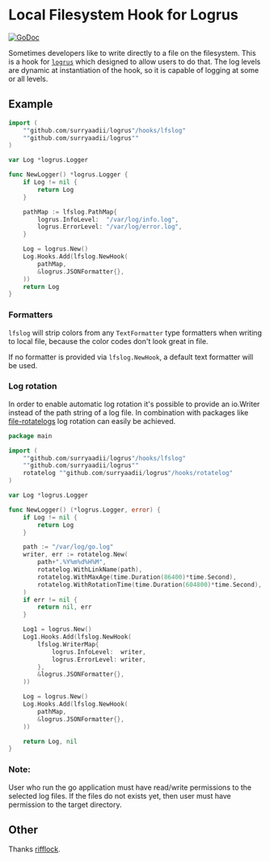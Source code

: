 # Local Filesystem Hook for Logrus

[![GoDoc](https://godoc.org/"github.com/surryaadii/logrus"/hooks/lfslog?status.svg)](http://godoc.org/"github.com/surryaadii/logrus"/hooks/lfslog)

Sometimes developers like to write directly to a file on the filesystem. This is a hook for [`logrus`](https://"github.com/surryaadii/logrus") which designed to allow users to do that. The log levels are dynamic at instantiation of the hook, so it is capable of logging at some or all levels.

## Example
```go
import (
	""github.com/surryaadii/logrus"/hooks/lfslog"
	""github.com/surryaadii/logrus""
)

var Log *logrus.Logger

func NewLogger() *logrus.Logger {
	if Log != nil {
		return Log
	}

	pathMap := lfslog.PathMap{
		logrus.InfoLevel:  "/var/log/info.log",
		logrus.ErrorLevel: "/var/log/error.log",
	}

	Log = logrus.New()
	Log.Hooks.Add(lfslog.NewHook(
		pathMap,
		&logrus.JSONFormatter{},
	))
	return Log
}
```

### Formatters
`lfslog` will strip colors from any `TextFormatter` type formatters when writing to local file, because the color codes don't look great in file.

If no formatter is provided via `lfslog.NewHook`, a default text formatter will be used.

### Log rotation
In order to enable automatic log rotation it's possible to provide an io.Writer instead of the path string of a log file.
In combination with packages like [file-rotatelogs](https://github.com/lestrrat-go/file-rotatelogs) log rotation can easily be achieved.

```go
package main

import (
	""github.com/surryaadii/logrus"/hooks/lfslog"
	""github.com/surryaadii/logrus""
	rotatelog ""github.com/surryaadii/logrus"/hooks/rotatelog"
)

var Log *logrus.Logger

func NewLogger() (*logrus.Logger, error) {
	if Log != nil {
		return Log
	}

	path := "/var/log/go.log"
	writer, err := rotatelog.New(
		path+".%Y%m%d%H%M",
		rotatelog.WithLinkName(path),
		rotatelog.WithMaxAge(time.Duration(86400)*time.Second),
		rotatelog.WithRotationTime(time.Duration(604800)*time.Second),
	)
	if err != nil {
		return nil, err
	}

	Log1 = logrus.New()
	Log1.Hooks.Add(lfslog.NewHook(
		lfslog.WriterMap{
			logrus.InfoLevel:  writer,
			logrus.ErrorLevel: writer,
		},
		&logrus.JSONFormatter{},
	))

	Log = logrus.New()
	Log.Hooks.Add(lfslog.NewHook(
		pathMap,
		&logrus.JSONFormatter{},
	))

	return Log, nil
}
```

### Note:
User who run the go application must have read/write permissions to the selected log files. If the files do not exists yet, then user must have permission to the target directory.


## Other

Thanks [rifflock](https://github.com/rifflock/lfshook).

